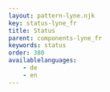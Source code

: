```yaml
---
layout: pattern-lyne.njk
key: status-lyne_fr
title: Status
parent: components-lyne_fr
keywords: status
order: 380
availablelanguages: 
    - de
    - en
---
```

